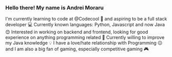 ### Hello there! My name is Andrei Moraru
I'm currently learning to code at @Codecool 🏫 and aspiring to be a full stack developer 💻 Currently known languages: Python, Javascript and now Java 😊 Interested in working on backend and frontend, looking for good experience on anything programming related 💪 Currently willing to improve my Java knowledge 💡 I have a love/hate relationship with Programming 😐 and I am also a big fan of gaming, especially competitive gaming 🎮


